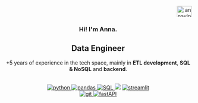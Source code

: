 <!-- <h2 align="left">Connect with me:</h2> -->
<p align="right">
<!-- <a href="mailto: anna.vidal.perez@gmail.com" target="blank"><img align="center" src="https://img.icons8.com/?size=48&id=12580&format=png" alt="annaviper email" />
</a> -->
<a href="https://www.linkedin.com/in/annavidalperez/" rel="noopener noreferrer" target="_blank"><img align="center" src="https://raw.githubusercontent.com/rahuldkjain/github-profile-readme-generator/master/src/images/icons/Social/linked-in-alt.svg" alt="annaviper" height="30" width="40" /></a>
</p>

<!-- ![GitHub Readme Profile Banner copy](https://user-images.githubusercontent.com/60168324/137659662-30dd7b29-f742-4b24-87fe-12fb99a9d72c.gif)
<br>
<br> -->

<h3 align=center>Hi! I'm Anna.</h3>
<h2 align=center>Data Engineer</h2>
<!-- <br> -->
<p align="center">+5 years of experience in the tech space, mainly in <strong>ETL development</strong>, <strong>SQL & NoSQL</strong> and <strong>backend</strong>.
<br>
<br>
<p align="center">
    <a href="https://www.python.org/" target="_blank"> <img src="https://img.shields.io/badge/python-3670A0?style=for-the-badge&logo=python&logoColor=ffdd54" alt="python" /> </a>
    <a href="https://pandas.pydata.org/" target="_blank"> <img src="https://img.shields.io/badge/pandas-150458?logo=pandas&logoColor=fff&style=for-the-badge&logoColor=ffdd54" alt="pandas" /> </a>
    <a href="" target="_blank"><img src="https://img.shields.io/badge/-SQL-000?&logo=MySQL&logoColor=fff&style=for-the-badge&logoColor=ffdd54" alt="SQL"/> </a>
    <a href="https://azure.microsoft.com/en-us/" target="_blank"><img src="https://img.shields.io/badge/Azure-blue?style=for-the-badge&logo=microsoft&logoColor=ffdd54" /></a>
        <a href="" target="_blank"><img src="https://img.shields.io/badge/-Streamlit-FF4B4B&?logo=streamlit&logoColor=fff&style=for-the-badge&logoColor=ffdd54" alt="streamlit"/> </a>
    <br>
    <a href="https://git-scm.com/" target="_blank"> <img src="https://img.shields.io/badge/Git-F05032?style=for-the-badge&logo=git&logoColor=white" alt="git"/> </a>
    <a href="https://fastapi.tiangolo.com/" target="_blank"> <img src="https://img.shields.io/badge/FastAPI-005571?style=for-the-badge&logo=fastapi&logoColor=white" alt="fastAPI"/> </a>
</p>
<br>
 
<!-- <h2 align="center">Featured Projects</h2>
<div align="center">
<table>
<tr>
<td width="50%">
<h3 align="center">Climate Change Analysis</h3>
<div align="center">
<a href="https://marisabrantley.github.io/sticky-notes-app/" target="_blank"><img src="https://user-images.githubusercontent.com/60168324/219544721-b7561260-a747-4a0a-bef8-6c357865633b.jpeg" width="400" alt="Super Sticky Notes App"></a>
<p>
<a href="https://github.com/annaviper/climate-change" target="_blank">
<img src="https://img.shields.io/badge/CODE-ff9?style=for-the-badge&logo=github&logoColor=black">
</a>
<a href="https://marisabrantley.github.io/sticky-notes-app/" target="_blank">
<img src="https://img.shields.io/badge/-website-green?style=for-the-badge&color=d1ed58">
</a>
</p>
<p><strong>React, HTML, CSS</strong> - This interactive React app allows users to create sticky notes, as well as edit, search through, save, and delete them.</p>
</div>
                                                                                     
<h3 align="center">Guess The Word Game App</h3>
<div align="center">
<a href="https://marisabrantley.github.io/guess-the-word/" target="_blank"><img src="https://user-images.githubusercontent.com/60168324/219545494-296607fb-82c4-467e-bb76-09d33c9cd63c.png" width="400" alt="Guess the Word App"></a>
<br>
<br>
<p>
<a href="https://github.com/marisabrantley/guess-the-word" target="_blank">
<img src="https://img.shields.io/badge/CODE-28bdbd?style=for-the-badge&logo=github&logoColor=black"">
</a>
<a href="https://marisabrantley.github.io/guess-the-word/" target="_blank">
<img src="https://img.shields.io/badge/-website-green?style=for-the-badge&color=ff8d5c">
</a>
</p>
<p><strong>JavaScript, HTML, CSS</strong> - This fun game has players enter letters while trying to guess the word with their 8 tries. The words are fetched from an API.</p>
</div>
</td> -->

<!-- <td width="50%">
<h3 align="center">GitHub Repo Gallery App</h3>
<div align="center">                                       
<a href="https://marisabrantley.github.io/github-repo-gallery/" target="_blank"><img src="https://user-images.githubusercontent.com/60168324/219548465-185483ec-830e-4b12-bf8e-0b67bff15885.jpeg" width="400" alt="GitHub Repo Gallery App"></a>
<br>
<br>
<p>
<a href="https://github.com/marisabrantley/github-repo-gallery" target="_blank">
<img src="https://img.shields.io/badge/CODE-4eb6d0?style=for-the-badge&logo=github&logoColor=black">
</a>
<a href="https://marisabrantley.github.io/github-repo-gallery/" target="_blank">
<img src="https://img.shields.io/badge/-website-green?style=for-the-badge&color=2d358f">
</a>
</p>
</p><strong>JavaScript, HTML, CSS</strong> - App pulls data from GitHub API calls to populate username, bio, location, number of public repos, and individual repo information.</p>
</div> -->

<!-- <h3 align="center">LOLcat Clock App</h3>
<div align="center">
<a href="https://marisabrantley.github.io/lolcat-clock/" target="_blank"><img src="https://user-images.githubusercontent.com/60168324/219547479-61dd8aba-859e-48c1-aa69-b2c6256195f9.jpeg" width="400" alt="LOLcat Clock App"></a>

<br>
<br>
<p>
<a href="https://github.com/marisabrantley/lolcat-clock" target="_blank">
<img src="https://img.shields.io/badge/CODE-f16059?style=for-the-badge&logo=github&logoColor=black"">
</a>
<a href="https://marisabrantley.github.io/lolcat-clock/" target="_blank">
<img src="https://img.shields.io/badge/-website-green?style=for-the-badge&color=black"">
</a>
</p><strong>JavaScript, HTML, CSS</strong> - This app features a clock with current time and images that change with time of day. It also has three timers and corresponding images for each.</p>
</div>                                                                   -->
<table>                                                                                 
</div>

